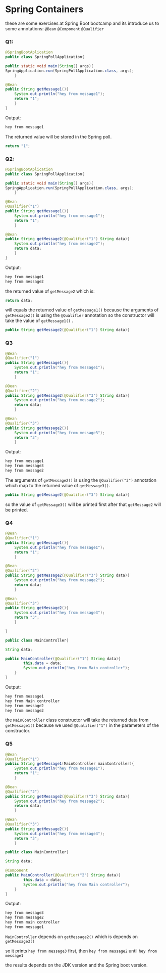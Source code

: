 # Spring Containers

these are some exercises at Spring Boot bootcamp and its introduce us to some annotations:
`@Bean`
`@Component`
`@Qualifier`
### Q1:
```Java
@SpringBootAplication
public class SpringPollApplication{

public static void main(String[] args){
SpringApplication.run(SpringPollApplication.class, args);
	}

@Bean
public String getMessage1(){
	System.out.println("hey from message1");
	return "1";
	}
}
```

Output:
```sh
hey from message1
```

The returned value will be stored in the Spring poll.
```java
return "1";
```


### Q2:
```Java
@SpringBootAplication
public class SpringPollApplication{

public static void main(String[] args){
SpringApplication.run(SpringPollApplication.class, args);
	}

@Bean
@Qualifier("1")
public String getMessage1(){
	System.out.println("hey from message1");
	return "1";
	}

@Bean
public String getMessage2(@Qualifier("1") String data){
	System.out.println("hey from message2");
	return data;
	}
}
```

Output:
```sh
hey from message1
hey from message2
```

the returned value of `getMessage2` which is:
```java
return data;
```

will equals the returned value of `getMessage1()` because the arguments of `getMessage2()` is using the `@Qualifier` annotation so the constructor will take the value of `getMessage1()` .

```java
public String getMessage2(@Qualifier("1") String data){
```

### Q3
```java
@Bean
@Qualifier("1")
public String getMessage1(){
	System.out.println("hey from message1");
	return "1";
	}

@Bean
@Qualifier("2")
public String getMessage2(@Qualifier("3") String data){
	System.out.println("hey from message2");
	return data;
	}

@Bean
@Qualifier("3")
public String getMessage2(){
	System.out.println("hey from message3");
	return "3";
	}
```

Output:
```sh
hey from message1
hey from message3
hey from message2
```

The arguments of  `getMessage2()` is using the `@Qualifier("3")` annotation which map to the returned value of `getMessage3()`.

```java
public String getMessage2(@Qualifier("3") String data){
```


so the value of `getMessage3()` will be printed first after that `getMessage2` will be printed.

### Q4
```java
@Bean
@Qualifier("1")
public String getMessage1(){
	System.out.println("hey from message1");
	return "1";
	}

@Bean
@Qualifier("2")
public String getMessage2(@Qualifier("3") String data){
	System.out.println("hey from message2");
	return data;
	}

@Bean
@Qualifier("3")
public String getMessage2(){
	System.out.println("hey from message3");
	return "3";
	}

}
```

```java
public class MainController{

String data;

public MainController(@Qualifier("1") String data){
		this.data = data;
		System.out.println("hey from Main controller");
	}
}
```

Output:
```sh
hey from message1
hey from Main controller
hey from message2
hey from message3
```

the `MainController` class constructor will take the returned data from `getMessage1()`  because we used `@Qualifier("1")` in the parameters of the constructor.

### Q5
```java
@Bean
@Qualifier("1")
public String getMessage1(MainController mainController){
	System.out.println("hey from message1");
	return "1";
	}

@Bean
@Qualifier("2")
public String getMessage2(@Qualifier("3") String data){
	System.out.println("hey from message2");
	return data;
	}

@Bean
@Qualifier("3")
public String getMessage2(){
	System.out.println("hey from message3");
	return "3";
	}
```


```java
public class MainController{

String data;

@Component
public MainController(@Qualifier("2") String data){
		this.data = data;
		System.out.println("hey from Main controller");
	}
}
```

Output:
```sh
hey from message3
hey from message2
hey from main controller
hey from message1
```

`MainController` depends on `getMessage2()` which is depends on `getMessage3()` 

so it prints `hey from message3` first, then `hey from message2` until `hey from message1` 


the results depends on the JDK version and the Spring boot version.
